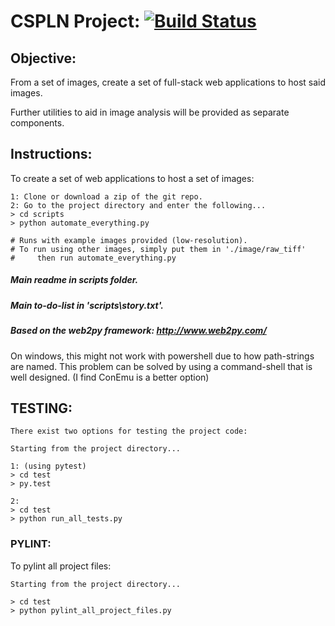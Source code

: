 # CSPLN Project: [![Build Status](https://travis-ci.org/SpaceKatt/CSPLN.svg?branch=master)](https://travis-ci.org/SpaceKatt/CSPLN)

## Objective:

From a set of images, create a set of full-stack web applications to
    host said images.

Further utilities to aid in image analysis will be provided as separate
    components.

## Instructions:

To create a set of web applications to host a set of images:

    1: Clone or download a zip of the git repo.
    2: Go to the project directory and enter the following...
    > cd scripts
    > python automate_everything.py

    # Runs with example images provided (low-resolution).
    # To run using other images, simply put them in './image/raw_tiff'
    #     then run automate_everything.py

##### Main readme in scripts folder.

##### Main to-do-list in 'scripts\story.txt'.

##### Based on the web2py framework: http://www.web2py.com/

On windows, this might not work with powershell due to how path-strings
    are named. This problem can be solved by using a command-shell that
    is well designed. (I find ConEmu is a better option)

## TESTING:

    There exist two options for testing the project code:

    Starting from the project directory...

    1: (using pytest)
    > cd test
    > py.test

    2:
    > cd test
    > python run_all_tests.py

### PYLINT:

To pylint all project files:

    Starting from the project directory...

    > cd test
    > python pylint_all_project_files.py
